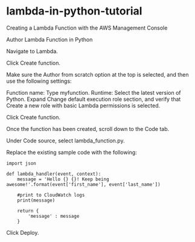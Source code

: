 # lambda-in-python-tutorial
Creating a Lambda Function with the AWS Management Console

Author Lambda Function in Python

Navigate to Lambda.

Click Create function.

Make sure the Author from scratch option at the top is selected, and then use the following settings:

Function name: Type myfunction.
Runtime: Select the latest version of Python.
Expand Change default execution role section, and verify that Create a new role with basic Lambda permissions is selected.

Click Create function.

Once the function has been created, scroll down to the Code tab.

Under Code source, select lambda_function.py.

Replace the existing sample code with the following:
```
import json

def lambda_handler(event, context):
    message = 'Hello {} {}! Keep being awesome!'.format(event['first_name'], event['last_name'])  

    #print to CloudWatch logs
    print(message)

    return {
        'message' : message
    }  
 ```
Click Deploy.
